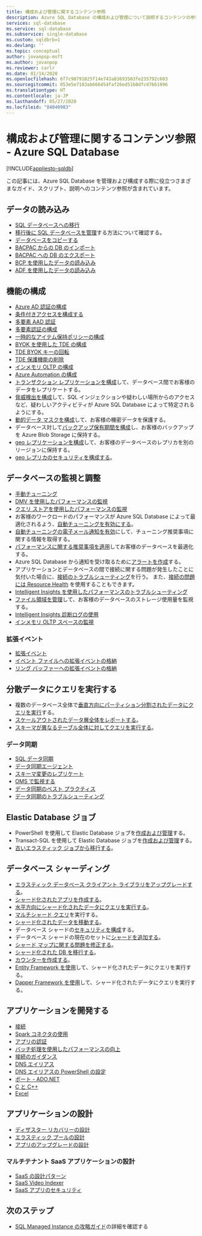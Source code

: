 ```yaml
---
title: 構成および管理に関するコンテンツ参照
description: Azure SQL Database の構成および管理について説明するコンテンツの参照を見つけます。
services: sql-database
ms.service: sql-database
ms.subservice: single-database
ms.custom: sqldbrb=1
ms.devlang: ''
ms.topic: conceptual
author: jovanpop-msft
ms.author: jovanpop
ms.reviewer: carlr
ms.date: 01/14/2020
ms.openlocfilehash: 6f7c90791025f14e743a83693503fe235792c603
ms.sourcegitcommit: 053e5e7103ab666454faf26ed51b0dfcd7661996
ms.translationtype: HT
ms.contentlocale: ja-JP
ms.lasthandoff: 05/27/2020
ms.locfileid: "84040983"
---
```

# <a name="configure--manage-content-reference---azure-sql-database"></a>構成および管理に関するコンテンツ参照 - Azure SQL Database
[!INCLUDE[appliesto-sqldb](../includes/appliesto-sqldb.md)]

この記事には、Azure SQL Database を管理および構成する際に役立つさまざまなガイド、スクリプト、説明へのコンテンツ参照が含まれています。 

## <a name="load-data"></a>データの読み込み

- [SQL データベースへの移行](migrate-to-database-from-sql-server.md)
- [移行後に SQL データベースを管理](manage-data-after-migrating-to-database.md)する方法について確認する。
- [データベースをコピーする](database-copy.md)
- [BACPAC からの DB のインポート](database-import.md)
- [BACPAC への DB のエクスポート](database-export.md)
- [BCP を使用したデータの読み込み](../load-from-csv-with-bcp.md)
- [ADF を使用したデータの読み込み](../../data-factory/connector-azure-sql-database.md?toc=/azure/sql-database/toc.json)

## <a name="configure-features"></a>機能の構成

- [Azure AD 認証の構成](authentication-aad-configure.md)
- [条件付きアクセスを構成する](conditional-access-configure.md)
- [多要素 AAD 認証](authentication-mfa-ssms-overview.md)
- [多要素認証の構成](authentication-mfa-ssms-configure.md)
- [一時的なアイテム保持ポリシーの構成](temporal-tables-retention-policy.md)
- [BYOK を使用した TDE の構成](transparent-data-encryption-byok-configure.md)
- [TDE BYOK キーの回転](transparent-data-encryption-byok-key-rotation.md)
- [TDE 保護機能の削除](transparent-data-encryption-byok-remove-tde-protector.md)
- [インメモリ OLTP の構成](../in-memory-oltp-configure.md)
- [Azure Automation の構成](automation-manage.md)
- [トランザクション レプリケーションを構成](replication-to-sql-database.md)して、データベース間でお客様のデータをレプリケートする。
- [脅威検出を構成](threat-detection-configure.md)して、SQL インジェクションや疑わしい場所からのアクセスなど、疑わしいアクティビティが Azure SQL Database によって特定されるようにする。
- [動的データ マスクを構成](dynamic-data-masking-configure-portal.md)して、お客様の機密データを保護する。
- データベース対して[バックアップ保有期間を構成](long-term-backup-retention-configure.md)し、お客様のバックアップを Azure Blob Storage に保持する。 
- [geo レプリケーションを構成](active-geo-replication-overview.md)して、お客様のデータベースのレプリカを別のリージョンに保持する。
- [geo レプリカのセキュリティを構成する](active-geo-replication-security-configure.md)。

## <a name="monitor-and-tune-your-database"></a>データベースの監視と調整

- [手動チューニング](performance-guidance.md)
- [DMV を使用したパフォーマンスの監視](monitoring-with-dmvs.md)
- [クエリ ストアを使用したパフォーマンスの監視](https://docs.microsoft.com/sql/relational-databases/performance/best-practice-with-the-query-store#Insight)
- お客様のワークロードのパフォーマンスが Azure SQL Database によって最適化されるよう、[自動チューニングを有効にする](automatic-tuning-enable.md)。
- [自動チューニングの電子メール通知を有効](automatic-tuning-email-notifications-configure.md)にして、チューニング推奨事項に関する情報を取得する。
- [パフォーマンスに関する推奨事項を適用](database-advisor-find-recommendations-portal.md)してお客様のデータベースを最適化する。
- Azure SQL Database から通知を受け取るために[アラートを作成](alerts-insights-configure-portal.md)する。
- アプリケーションとデータベースの間で接続に関する問題が発生したことに気付いた場合に、[接続のトラブルシューティング](troubleshoot-common-errors-issues.md)を行う。 また、[接続の問題には Resource Health](resource-health-to-troubleshoot-connectivity.md) を使用することもできます。
- [Intelligent Insights を使用したパフォーマンスのトラブルシューティング](intelligent-insights-troubleshoot-performance.md)
- [ファイル領域を管理](file-space-manage.md)して、お客様のデータベースのストレージ使用量を監視する。
- [Intelligent Insights 診断ログの使用](intelligent-insights-use-diagnostics-log.md)
- [インメモリ OLTP スペースの監視](../in-memory-oltp-monitor-space.md)

### <a name="extended-events"></a>拡張イベント

- [拡張イベント](xevent-db-diff-from-svr.md)
- [イベント ファイルへの拡張イベントの格納](xevent-code-event-file.md)
- [リング バッファーへの拡張イベントの格納](xevent-code-ring-buffer.md)

## <a name="query-distributed-data"></a>分散データにクエリを実行する

- 複数のデータベース全体で[垂直方向にパーティション分割されたデータにクエリを実行](elastic-query-getting-started-vertical.md)する。
- [スケールアウトされたデータ層全体をレポートする](elastic-query-horizontal-partitioning.md)。
- [スキーマが異なるテーブル全体に対してクエリを実行する](elastic-query-vertical-partitioning.md)。

### <a name="data-sync"></a>データ同期

- [SQL データ同期](sql-data-sync-data-sql-server-sql-database.md)
- [データ同期エージェント](sql-data-sync-agent-overview.md)
- [スキーマ変更のレプリケート](sql-data-sync-update-sync-schema.md)
- [OMS で監視する](sql-data-sync-monitor-sync.md)
- [データ同期のベスト プラクティス](sql-data-sync-best-practices.md)
- [データ同期のトラブルシューティング](sql-data-sync-troubleshoot.md)

## <a name="elastic-database-jobs"></a>Elastic Database ジョブ

- PowerShell を使用して Elastic Database ジョブを[作成および管理](elastic-jobs-powershell-create.md)する。
- Transact-SQL を使用して Elastic Database ジョブを[作成および管理](elastic-jobs-tsql-create-manage.md)する。
- [古いエラスティック ジョブから移行する](elastic-jobs-migrate.md)。

## <a name="database-sharding"></a>データベース シャーディング

- [エラスティック データベース クライアント ライブラリをアップグレードする](elastic-scale-upgrade-client-library.md)。
- [シャード化されたアプリを作成する](elastic-scale-get-started.md)。
- [水平方向にシャード化されたデータにクエリを実行する](elastic-query-getting-started.md)。
- [マルチシャード クエリ](elastic-scale-multishard-querying.md)を実行する。
- [シャード化されたデータを移動する](elastic-scale-configure-deploy-split-and-merge.md)。
- データベース シャードの[セキュリティを構成](elastic-scale-split-merge-security-configuration.md)する。
- データベース シャードの現在のセットに[シャードを追加する](elastic-scale-add-a-shard.md)。
- [シャード マップに関する問題を修正する](elastic-database-recovery-manager.md)。
- [シャード化された DB を移行する](elastic-convert-to-use-elastic-tools.md)。
- [カウンターを作成する](elastic-database-perf-counters.md)。
- [Entity Framework を使用](elastic-scale-use-entity-framework-applications-visual-studio.md)して、シャード化されたデータにクエリを実行する。
- [Dapper Framework を使用](elastic-scale-working-with-dapper.md)して、シャード化されたデータにクエリを実行する。

## <a name="develop-applications"></a>アプリケーションを開発する

- [接続](connect-query-content-reference-guide.md#libraries)
- [Spark コネクタの使用](spark-connector.md)
- [アプリの認証](application-authentication-get-client-id-keys.md)
- [バッチ処理を使用したパフォーマンスの向上](../performance-improve-use-batching.md)
- [接続のガイダンス](troubleshoot-common-connectivity-issues.md)
- [DNS エイリアス](dns-alias-overview.md)
- [DNS エイリアスの PowerShell の設定](dns-alias-powershell-create.md)
- [ポート - ADO.NET](adonet-v12-develop-direct-route-ports.md)
- [C と C++](develop-cplusplus-simple.md)
- [Excel](connect-excel.md)

## <a name="design-applications"></a>アプリケーションの設計

- [ディザスター リカバリーの設計](designing-cloud-solutions-for-disaster-recovery.md)
- [エラスティック プールの設計](disaster-recovery-strategies-for-applications-with-elastic-pool.md)
- [アプリのアップグレードの設計](manage-application-rolling-upgrade.md)

### <a name="design-multi-tenant-saas-applications"></a>マルチテナント SaaS アプリケーションの設計

- [SaaS の設計パターン](saas-tenancy-app-design-patterns.md)
- [SaaS Video Indexer](saas-tenancy-video-index-wingtip-brk3120-20171011.md)
- [SaaS アプリのセキュリティ](saas-tenancy-elastic-tools-multi-tenant-row-level-security.md)

## <a name="next-steps"></a>次のステップ
- [SQL Managed Instance の攻略ガイド](../managed-instance/how-to-content-reference-guide.md)の詳細を確認する
